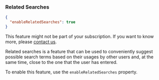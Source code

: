 <h3 id="full-searches_relatedSearches">Related Searches</h3>

```json
{
  "enableRelatedSearches": true
}
```

<aside class="notice">
This feature might not be part of your subscription. If you want to know more, please <a href="https://www.cludo.com/contact/" target="_blank">contact us</a>.
</aside>

Related searches is a feature that can be used to conveniently suggest possible search terms based on their usages by other users and, at the same time, close to the one that the user has entered.

To enable this feature, use the `enableRelatedSearches` property.